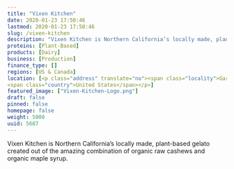 ```yaml
---
title: "Vixen Kitchen"
date: 2020-01-23 17:50:46
lastmod: 2020-01-23 17:50:46
slug: /vixen-kitchen
description: "Vixen Kitchen is Northern California’s locally made, plant-based gelato created out of the amazing combination of organic raw cashews and organic maple syrup."
proteins: [Plant-Based]
products: [Dairy]
business: [Production]
finance_type: []
regions: [US & Canada]
location: [<p class="address" translate="no"><span class="locality">Garberville</span>, <span class="administrative-area">California</span> <span class="postal-code">95542</span><br>
<span class="country">United States</span></p>]
featured_image: ["Vixen-Kitchen-Logo.png"]
draft: false
pinned: false
homepage: false
weight: 5000
uuid: 5687
---
```

<p>Vixen Kitchen is Northern California’s locally made, plant-based gelato created out of the amazing combination of organic raw cashews and organic maple syrup.</p>
